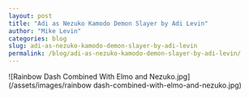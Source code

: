 ```yaml
---
layout: post
title: "Adi as Nezuko Kamodo Demon Slayer by Adi Levin"
author: "Mike Levin"
categories: blog
slug: adi-as-nezuko-kamodo-demon-slayer-by-adi-levin
permalink: /blog/adi-as-nezuko-kamodo-demon-slayer-by-adi-levin/
---
```


![Rainbow Dash Combined With Elmo and Nezuko.jpg](/assets/images/rainbow dash-combined-with-elmo-and-nezuko.jpg)


